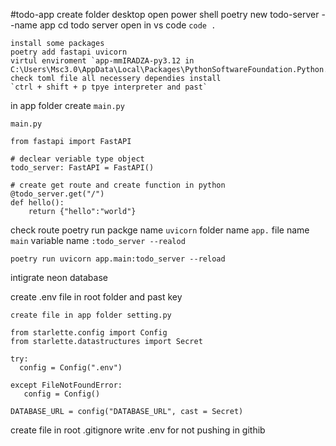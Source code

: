 #todo-app
create folder desktop 
open power shell
poetry new todo-server --name app
cd todo server
open in vs code `code .`

```
install some packages
poetry add fastapi uvicorn
virtul enviroment `app-mmIRADZA-py3.12 in C:\Users\Msc3.0\AppData\Local\Packages\PythonSoftwareFoundation.Python.3.12_qbz5n2kfra8p0\LocalCache\Local\pypoetry\Cache\virtualenvs`
check toml file all necessery dependies install
`ctrl + shift + p tpye interpreter and past`
```

in app folder create `main.py`

```
main.py

from fastapi import FastAPI

# declear veriable type object
todo_server: FastAPI = FastAPI()

# create get route and create function in python
@todo_server.get("/")
def hello():
    return {"hello":"world"}

```
check route 
poetry run packge name `uvicorn` folder name `app.` file name `main` variable name `:todo_server --realod`

`poetry run uvicorn app.main:todo_server --reload` 


intigrate neon database

create .env file in root folder and past key 

```
create file in app folder setting.py

from starlette.config import Config
from starlette.datastructures import Secret

try:
  config = Config(".env")

except FileNotFoundError:
   config = Config()

DATABASE_URL = config("DATABASE_URL", cast = Secret)    

```
create file in root 
.gitignore
write .env 
for not pushing in githib




